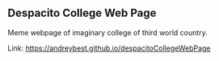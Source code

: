 ## Despacito College Web Page
Meme webpage of imaginary college of third world country.

Link: https://andreybest.github.io/despacitoCollegeWebPage
